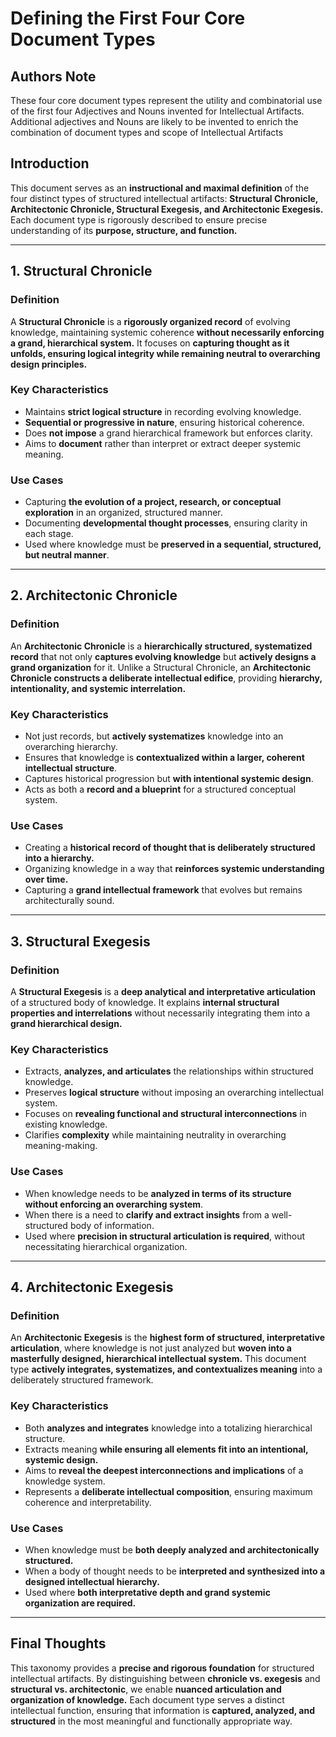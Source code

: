 # Defining the First Four Core Document Types

## Authors Note
These four core document types represent the utility and combinatorial use of the first four Adjectives and Nouns invented for Intellectual Artifacts. Additional adjectives and Nouns are likely to be invented to enrich the combination of document types and scope of Intellectual Artifacts   

## **Introduction**
This document serves as an **instructional and maximal definition** of the four distinct types of structured intellectual artifacts: **Structural Chronicle, Architectonic Chronicle, Structural Exegesis, and Architectonic Exegesis.** Each document type is rigorously described to ensure precise understanding of its **purpose, structure, and function.**

---

## **1. Structural Chronicle**

### **Definition**
A **Structural Chronicle** is a **rigorously organized record** of evolving knowledge, maintaining systemic coherence **without necessarily enforcing a grand, hierarchical system.** It focuses on **capturing thought as it unfolds, ensuring logical integrity while remaining neutral to overarching design principles.**

### **Key Characteristics**
- Maintains **strict logical structure** in recording evolving knowledge.
- **Sequential or progressive in nature**, ensuring historical coherence.
- Does **not impose** a grand hierarchical framework but enforces clarity.
- Aims to **document** rather than interpret or extract deeper systemic meaning.

### **Use Cases**
- Capturing **the evolution of a project, research, or conceptual exploration** in an organized, structured manner.
- Documenting **developmental thought processes**, ensuring clarity in each stage.
- Used where knowledge must be **preserved in a sequential, structured, but neutral manner**.

---

## **2. Architectonic Chronicle**

### **Definition**
An **Architectonic Chronicle** is a **hierarchically structured, systematized record** that not only **captures evolving knowledge** but **actively designs a grand organization** for it. Unlike a Structural Chronicle, an **Architectonic Chronicle constructs a deliberate intellectual edifice**, providing **hierarchy, intentionality, and systemic interrelation.**

### **Key Characteristics**
- Not just records, but **actively systematizes** knowledge into an overarching hierarchy.
- Ensures that knowledge is **contextualized within a larger, coherent intellectual structure**.
- Captures historical progression but **with intentional systemic design**.
- Acts as both a **record and a blueprint** for a structured conceptual system.

### **Use Cases**
- Creating a **historical record of thought that is deliberately structured into a hierarchy.**
- Organizing knowledge in a way that **reinforces systemic understanding over time.**
- Capturing a **grand intellectual framework** that evolves but remains architecturally sound.

---

## **3. Structural Exegesis**

### **Definition**
A **Structural Exegesis** is a **deep analytical and interpretative articulation** of a structured body of knowledge. It explains **internal structural properties and interrelations** without necessarily integrating them into a **grand hierarchical design.**

### **Key Characteristics**
- Extracts, **analyzes, and articulates** the relationships within structured knowledge.
- Preserves **logical structure** without imposing an overarching intellectual system.
- Focuses on **revealing functional and structural interconnections** in existing knowledge.
- Clarifies **complexity** while maintaining neutrality in overarching meaning-making.

### **Use Cases**
- When knowledge needs to be **analyzed in terms of its structure without enforcing an overarching system**.
- When there is a need to **clarify and extract insights** from a well-structured body of information.
- Used where **precision in structural articulation is required**, without necessitating hierarchical organization.

---

## **4. Architectonic Exegesis**

### **Definition**
An **Architectonic Exegesis** is the **highest form of structured, interpretative articulation**, where knowledge is not just analyzed but **woven into a masterfully designed, hierarchical intellectual system.** This document type **actively integrates, systematizes, and contextualizes meaning** into a deliberately structured framework.

### **Key Characteristics**
- Both **analyzes and integrates** knowledge into a totalizing hierarchical structure.
- Extracts meaning **while ensuring all elements fit into an intentional, systemic design.**
- Aims to **reveal the deepest interconnections and implications** of a knowledge system.
- Represents a **deliberate intellectual composition**, ensuring maximum coherence and interpretability.

### **Use Cases**
- When knowledge must be **both deeply analyzed and architectonically structured.**
- When a body of thought needs to be **interpreted and synthesized into a designed intellectual hierarchy.**
- Used where **both interpretative depth and grand systemic organization are required.**

---

## **Final Thoughts**
This taxonomy provides a **precise and rigorous foundation** for structured intellectual artifacts. By distinguishing between **chronicle vs. exegesis** and **structural vs. architectonic**, we enable **nuanced articulation and organization of knowledge.** Each document type serves a distinct intellectual function, ensuring that information is **captured, analyzed, and structured** in the most meaningful and functionally appropriate way.

